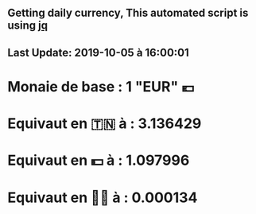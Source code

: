 ## Getting daily currency, This automated script is using [jq](https://stedolan.github.io/jq/)
## Last Update:  2019-10-05 à 16:00:01
 # Monaie de base : 1 "EUR" 💶 
 # Equivaut en 🇹🇳 à :  3.136429 
 # Equivaut en 💵 à : 1.097996
 # Equivaut en 🐱‍💻 à :  0.000134
